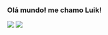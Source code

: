 ### Olá mundo! me chamo Luik!
<img src="https://github-readme-stats.vercel.app/api?username=iam-luik&&show_icons=true&title_color=80777F&icon_color=80777F&text_color=80777F&bg_color=0D1117">
<img src="https://github-readme-stats.vercel.app/api/top-langs/?username=iam-luik&&show_icons=true&layout=compact&title_color=80777F&text_color=80777F&icon_color=80777F&bg_color=0D1117">

